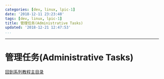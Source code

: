 ```yaml
---
categories: [dev, linux, lpic-1]
date: '2018-12-11 23:23:48'
tags: [dev, linux, lpic-1]
title: 管理任务(Administrative Tasks)
updated: '2018-12-21 12:47:53'
...
```

---
# 管理任务(Administrative Tasks)
<!-- MarkdownTOC -->

<!-- /MarkdownTOC -->
[回到系列教程主目录](../index.md)

